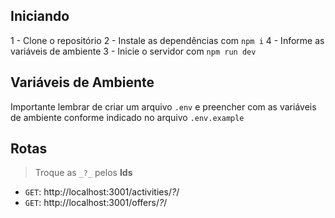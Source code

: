 ## Iniciando
1 - Clone o repositório
2 - Instale as dependências com `npm i`
4 - Informe as variáveis de ambiente
3 - Inicie o servidor com `npm run dev`

## Variáveis de Ambiente
Importante lembrar de criar um arquivo `.env` e preencher com as variáveis de ambiente conforme indicado no arquivo `.env.example`

## Rotas
> Troque as `_?_` pelos **Ids**
> 
- `GET`: http://localhost:3001/activities/_?_/
- `GET`: http://localhost:3001/offers/_?_/

